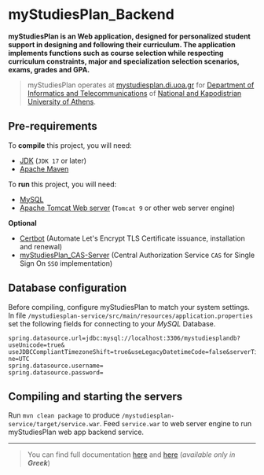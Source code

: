 # myStudiesPlan_Backend
**myStudiesPlan is an Web application, designed for personalized student support in designing and following their curriculum. The application implements functions such as course selection while respecting curriculum constraints, major and specialization selection scenarios, exams, grades and GPA.**
>myStudiesPlan operates at [mystudiesplan.di.uoa.gr](https://mystudiesplan.di.uoa.gr) for [Department of Informatics and Telecommunications](https://www.di.uoa.gr) of [National and Kapodistrian University of Athens](https://www.uoa.gr).
## Pre-requirements
To **compile** this project, you will need:
- [JDK](https://www.oracle.com/java/technologies/downloads/) (`JDK 17` or later)
- [Apache Maven](https://maven.apache.org/download.cgi)

To **run** this project, you will need:
- [MySQL](https://www.mysql.com/downloads/)
- [Apache Tomcat Web server](https://tomcat.apache.org/download-90.cgi) (`Tomcat 9` or other web server engine)

**Optional**
- [Certbot](https://certbot.eff.org/instructions) (Automate Let's Encrypt TLS Certificate issuance, installation and renewal)
- [myStudiesPlan_CAS-Server](https://github.com/Charalampidis87/myStudiesPlan_CAS-Server) (Central Authorization Service `CAS` for Single Sign On `SSO` implementation)

## Database configuration
Before compiling, configure myStudiesPlan to match your system settings.
In file `/mystudiesplan-service/src/main/resources/application.properties` set the following fields for connecting to your *MySQL* Database.
```
spring.datasource.url=jdbc:mysql://localhost:3306/mystudiesplandb?useUnicode=true&
useJDBCCompliantTimezoneShift=true&useLegacyDatetimeCode=false&serverTimezo
ne=UTC
spring.datasource.username=
spring.datasource.password=
```
## Compiling and starting the servers
Run `mvn clean package` to produce `/mystudiesplan-service/target/service.war`.
Feed `service.war` to web server engine to run myStudiesPlan web app backend service.
___
> You can find full documentation [here](https://github.com/Charalampidis87/myStudiesPlan_Backend/blob/main/Assets/myStudiesPlan_Thesis.pdf) and [here](https://pergamos.lib.uoa.gr/uoa/dl/object/3294663) (*available only in **Greek***)
